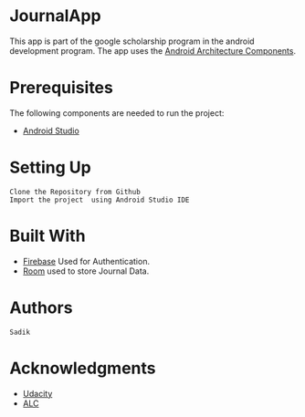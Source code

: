 # JournalApp
This app is part of the google scholarship program in the android development program.
The app uses the [Android Architecture Components](https://developer.android.com/topic/libraries/architecture/).
# Prerequisites
The following components are needed to run the project:
 * [Android Studio](https://developer.android.com/studio/)
    
# Setting Up

    Clone the Repository from Github
    Import the project  using Android Studio IDE
# Built With
 
  * [Firebase](https://firebase.google.com/) Used for Authentication.
  * [Room](https://developer.android.com/topic/libraries/architecture/room) used to store Journal Data.
# Authors
    Sadik
# Acknowledgments
  * [Udacity](https://www.udacity.com/) 
  * [ALC](https://andela.com/)
